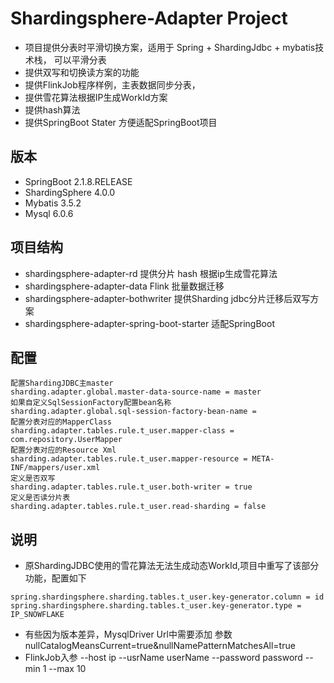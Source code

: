 # Shardingsphere-Adapter Project
- 项目提供分表时平滑切换方案，适用于 Spring + ShardingJdbc + mybatis技术栈， 
可以平滑分表
- 提供双写和切换读方案的功能
- 提供FlinkJob程序样例，主表数据同步分表，
- 提供雪花算法根据IP生成WorkId方案
- 提供hash算法
- 提供SpringBoot Stater 方便适配SpringBoot项目
## 版本
- SpringBoot 2.1.8.RELEASE
- ShardingSphere 4.0.0
- Mybatis 3.5.2
- Mysql  6.0.6

## 项目结构
- shardingsphere-adapter-rd 提供分片 hash 根据ip生成雪花算法
- shardingsphere-adapter-data Flink 批量数据迁移
- shardingsphere-adapter-bothwriter 提供Sharding jdbc分片迁移后双写方案
- shardingsphere-adapter-spring-boot-starter 适配SpringBoot

## 配置
```
配置ShardingJDBC主master
sharding.adapter.global.master-data-source-name = master
如果自定义SqlSessionFactory配置bean名称
sharding.adapter.global.sql-session-factory-bean-name =
配置分表对应的MapperClass
sharding.adapter.tables.rule.t_user.mapper-class = com.repository.UserMapper
配置分表对应的Resource Xml
sharding.adapter.tables.rule.t_user.mapper-resource = META-INF/mappers/user.xml
定义是否双写
sharding.adapter.tables.rule.t_user.both-writer = true
定义是否读分片表
sharding.adapter.tables.rule.t_user.read-sharding = false
```
## 说明
- 原ShardingJDBC使用的雪花算法无法生成动态WorkId,项目中重写了该部分功能，配置如下
```
spring.shardingsphere.sharding.tables.t_user.key-generator.column = id
spring.shardingsphere.sharding.tables.t_user.key-generator.type = IP_SNOWFLAKE

```

- 有些因为版本差异，MysqlDriver Url中需要添加 参数 nullCatalogMeansCurrent=true&nullNamePatternMatchesAll=true
- FlinkJob入参 --host ip --usrName userName --password password --min 1 --max 10
